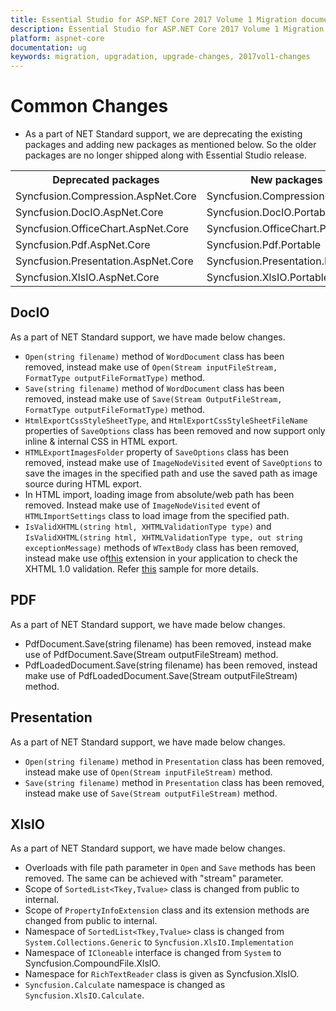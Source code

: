```yaml
---
title: Essential Studio for ASP.NET Core 2017 Volume 1 Migration document
description: Essential Studio for ASP.NET Core 2017 Volume 1 Migration document
platform: aspnet-core
documentation: ug
keywords: migration, upgradation, upgrade-changes, 2017vol1-changes
---
```


# Common Changes

* As a part of NET Standard support, we are deprecating the existing packages and adding new packages as mentioned below. So the older packages are no longer shipped along with Essential Studio release.

<table class="params">
<tbody>
<tr>
<th>Deprecated packages</th>
<th>New packages</th>
</tr>
<tr>
<td>Syncfusion.Compression.AspNet.Core</td>
<td>Syncfusion.Compression.Portable</td>
</tr>
<tr>
<td>Syncfusion.DocIO.AspNet.Core</td>
<td>Syncfusion.DocIO.Portable</td>
</tr>
<tr>
<td>Syncfusion.OfficeChart.AspNet.Core</td>
<td>Syncfusion.OfficeChart.Portable</td>
</tr>
<tr>
<td>Syncfusion.Pdf.AspNet.Core</td>
<td>Syncfusion.Pdf.Portable</td>
</tr>
<tr>
<td>Syncfusion.Presentation.AspNet.Core</td>
<td>Syncfusion.Presentation.Portable</td>
</tr>
<tr>
<td>Syncfusion.XlsIO.AspNet.Core</td>
<td>Syncfusion.XlsIO.Portable</td>
</tr>
</tbody>
</table>

## DocIO

As a part of NET Standard support, we have made below changes.

* `Open(string filename)` method of `WordDocument` class has been removed, instead make use of `Open(Stream inputFileStream, FormatType outputFileFormatType)` method.
* `Save(string filename)` method of `WordDocument` class has been removed, instead make use of `Save(Stream OutputFileStream, FormatType outputFileFormatType)` method.
* `HtmlExportCssStyleSheetType`, and `HtmlExportCssStyleSheetFileName` properties of `SaveOptions` class has been removed and now support only inline & internal CSS in HTML export.
* `HTMLExportImagesFolder` property of `SaveOptions` class has been removed, instead make use of `ImageNodeVisited` event of `SaveOptions` to save the images in the specified path and use the saved path as image source during HTML export.
* In HTML import, loading image from absolute/web path has been removed. Instead make use of `ImageNodeVisited` event of `HTMLImportSettings` class to load image from the specified path.
* `IsValidXHTML(string html, XHTMLValidationType type)` and `IsValidXHTML(string html, XHTMLValidationType type, out string exceptionMessage)` methods of `WTextBody` class has been removed, instead make use of[this](http://www.syncfusion.com/downloads/support/directtrac/general/HTMLVA~1-1531659666.ZIP# "") extension in your application to check the XHTML 1.0 validation. Refer [this](http://www.syncfusion.com/downloads/support/directtrac/general/HTMLCO~1-516511074.ZIP# "") sample for more details.

## PDF

As a part of NET Standard support, we have made below changes.

* PdfDocument.Save(string filename) has been removed, instead make use of PdfDocument.Save(Stream outputFileStream) method.
* PdfLoadedDocument.Save(string filename) has been removed, instead make use of PdfLoadedDocument.Save(Stream outputFileStream) method.

## Presentation

As a part of NET Standard support, we have made below changes.

* `Open(string filename)` method in `Presentation` class has been removed, instead make use of `Open(Stream inputFileStream)` method.
* `Save(string filename)` method in `Presentation` class has been removed, instead make use of `Save(Stream outputFileStream)` method.

## XlsIO

As a part of NET Standard support, we have made below changes.

* Overloads with file path parameter in `Open` and `Save` methods has been removed. The same can be achieved with "stream" parameter.
* Scope of `SortedList<Tkey,Tvalue>` class is changed from public to internal.
* Scope of `PropertyInfoExtension` class and its extension methods are changed from public to internal.
* Namespace of `SortedList<Tkey,Tvalue>` class is changed from `System.Collections.Generic` to `Syncfusion.XlsIO.Implementation`
* Namespace of `ICloneable` interface is changed from `System` to Syncfusion.CompoundFile.XlsIO.
* Namespace for `RichTextReader` class is given as Syncfusion.XlsIO.
* `Syncfusion.Calculate` namespace is changed as `Syncfusion.XlsIO.Calculate`.
